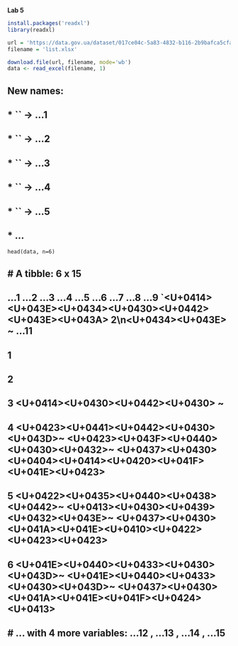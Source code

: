 **Lab 5**

```r
install.packages('readxl')
library(readxl)

url = 'https://data.gov.ua/dataset/017ce04c-5a83-4832-b116-2b9bafca5cfa/resource/7e965fe4-8abe-477c-b3df-a05bbe2c96d7/download/list.xlsx'
filename = 'list.xlsx'

download.file(url, filename, mode='wb')
data <- read_excel(filename, 1)
```
## New names:
## * `` -> ...1
## * `` -> ...2
## * `` -> ...3
## * `` -> ...4
## * `` -> ...5
## * ...
```
head(data, n=6)
```
## # A tibble: 6 x 15
##   ...1   ...2  ...3   ...4  ...5  ...6  ...7  ...8  ...9  `<U+0414><U+043E><U+0434><U+0430><U+0442><U+043E><U+043A> 2\n<U+0434><U+043E> ~ ...11
##   <chr>  <chr> <chr>  <chr> <chr> <chr> <chr> <chr> <chr> <chr>            <chr>
## 1 <NA>   <NA>  <NA>   <NA>  <NA>  <NA>  <NA>  <NA>  <NA>  <NA>             <NA> 
## 2 <NA>   <NA>  <NA>   <NA>  <NA>  <NA>  <NA>  <NA>  <NA>  <NA>             <NA> 
## 3 <NA>   <NA>  <U+0414><U+0430><U+0442><U+0430> ~ <NA>  <NA>  <NA>  <NA>  <NA>  <NA>  <NA>             <NA> 
## 4 <U+0423><U+0441><U+0442><U+0430><U+043D>~ <NA>  <U+0423><U+043F><U+0440><U+0430><U+0432>~ <NA>  <NA>  <NA>  <NA>  <NA>  <NA>  <U+0437><U+0430> <U+0404><U+0414><U+0420><U+041F><U+041E><U+0423>        <NA> 
## 5 <U+0422><U+0435><U+0440><U+0438><U+0442>~ <NA>  <U+0413><U+0430><U+0439><U+0432><U+043E>~ <NA>  <NA>  <NA>  <NA>  <NA>  <NA>  <U+0437><U+0430> <U+041A><U+041E><U+0410><U+0422><U+0423><U+0423>        <NA> 
## 6 <U+041E><U+0440><U+0433><U+0430><U+043D>~ <NA>  <U+041E><U+0440><U+0433><U+0430><U+043D>~ <NA>  <NA>  <NA>  <NA>  <NA>  <NA>  <U+0437><U+0430> <U+041A><U+041E><U+041F><U+0424><U+0413>         <NA> 
## # ... with 4 more variables: ...12 <chr>, ...13 <chr>, ...14 <chr>, ...15 <chr>
```
